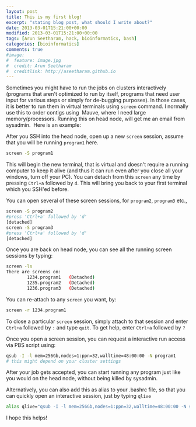 ```yaml
---
layout: post
title: This is my first blog!
excerpt: "stating blog post, what should I write about?"
date: 2013-03-01T15:21:00+00:00
modified: 2013-03-01T15:21:00+00:00
tags: [Arun Seetharam, hack, bioinformatics, bash]
categories: [bioinformatics]
comments: true
#image:
#  feature: image.jpg
#  credit: Arun Seetharam
#  creditlink: http://aseetharam.github.io
---
```


Sometimes you might have to run the jobs on clusters interactively (programs that aren't optimized to run by itself, programs that need user input for various steps or simply for de-bugging purposes). In those cases, it is better to run them in virtual terminals using `screen` command. I normally use this to order contigs using  Mauve, where I need large memory/processors. Running this on head node, will get me an email from sysadmin.  Here is an example:

After you SSH into the head node, open up a new `screen` session, assume that you will be running `program1` here.

```bash
screen -S program1
```

This will begin the new terminal, that is virtual and doesn't require a running computer to keep it alive (and thus it can run even after you close all your windows, turn off your PC). You can detach from this `screen` any time by pressing `Ctrl+a` followed by `d`. This will bring you back to your first terminal which you SSH'ed before.

You can open several of these screen sessions, for `program2`, `program3` etc.,

```bash
screen -S program2
#press 'Ctrl+a' followed by 'd'
[detached]
screen -S program3
#press 'Ctrl+a' followed by 'd'
[detached]
```

Once you are back on head node, you can see all the running screen sessions by typing:

```bash
screen -ls
There are screens on:
        1234.program1   (Detached)
        1235.program2   (Detached)
        1236.program3   (Detached)
```

You can re-attach to any `screen` you want, by:

```bash
screen -r 1234.program1
```

To close a particular `screen` session, simply attach to that session and enter `Ctrl+a` followed by `:` and type `quit`.
To get help, enter `Ctrl+a` followed by `?`

Once you open a screen session, you can request a interactive run access via PBS script using:

```bash
qsub -I -l mem=256Gb,nodes=1:ppn=32,walltime=48:00:00 -N program1
# this might depend on your cluster settings
```

After your job gets accepted, you can start running any program just like you would on the head node, without being killed by sysadmin.

Alternatively, you can also add this as alias to your .bashrc file, so that you can quickly open an interactive session, just by typing `qlive`

```bash
alias qlive="qsub -I -l mem=256Gb,nodes=1:ppn=32,walltime=48:00:00 -N stdin"
```

I hope this helps!


